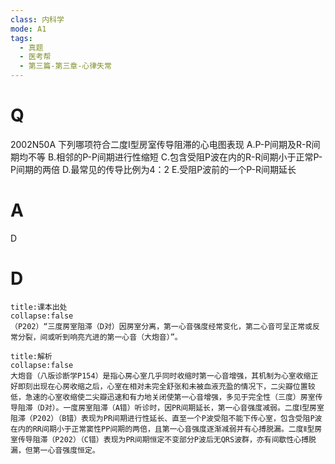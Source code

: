 ```yaml
---
class: 内科学
mode: A1
tags:
  - 真题
  - 医考帮
  - 第三篇-第三章-心律失常
---
```


# Q
2002N50A 下列哪项符合二度Ⅰ型房室传导阻滞的心电图表现
A.P-P间期及R-R间期均不等
B.相邻的P-P间期进行性缩短
C.包含受阻P波在内的R-R间期小于正常P-P间期的两倍
D.最常见的传导比例为4：2
E.受阻P波前的一个P-R间期延长

# A
D
# D
```ad-note
title:课本出处
collapse:false
（P202）“三度房室阻滞（D对）因房室分离，第一心音强度经常变化，第二心音可呈正常或反常分裂，间或听到响亮亢进的第一心音（大炮音）”。
```

```ad-summary
title:解析
collapse:false
大炮音（八版诊断学P154）是指心房心室几乎同时收缩时第一心音增强，其机制为心室收缩正好即刻出现在心房收缩之后，心室在相对未完全舒张和未被血液充盈的情况下，二尖瓣位置较低，急速的心室收缩使二尖瓣迅速和有力地关闭使第一心音增强，多见于完全性（三度）房室传导阻滞（D对）。一度房室阻滞（A错）听诊时，因PR间期延长，第一心音强度减弱。二度Ⅰ型房室阻滞（P202）（B错）表现为PR间期进行性延长、直至一个P波受阻不能下传心室，包含受阻P波在内的RR间期小于正常窦性PP间期的两倍，且第一心音强度逐渐减弱并有心搏脱漏。二度Ⅱ型房室传导阻滞（P202）（C错）表现为PR间期恒定不变部分P波后无QRS波群，亦有间歇性心搏脱漏，但第一心音强度恒定。
```

